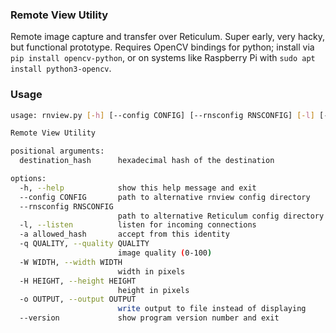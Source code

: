 ### Remote View Utility

Remote image capture and transfer over Reticulum. Super early, very hacky, but functional prototype. Requires OpenCV bindings for python; install via `pip install opencv-python`, or on systems like Raspberry Pi with `sudo apt install python3-opencv`.

### Usage

```bash
usage: rnview.py [-h] [--config CONFIG] [--rnsconfig RNSCONFIG] [-l] [-a allowed_hash] [-q QUALITY] [-W WIDTH] [-H HEIGHT] [-o OUTPUT] [--version] [destination_hash]

Remote View Utility

positional arguments:
  destination_hash      hexadecimal hash of the destination

options:
  -h, --help            show this help message and exit
  --config CONFIG       path to alternative rnview config directory
  --rnsconfig RNSCONFIG
                        path to alternative Reticulum config directory
  -l, --listen          listen for incoming connections
  -a allowed_hash       accept from this identity
  -q QUALITY, --quality QUALITY
                        image quality (0-100)
  -W WIDTH, --width WIDTH
                        width in pixels
  -H HEIGHT, --height HEIGHT
                        height in pixels
  -o OUTPUT, --output OUTPUT
                        write output to file instead of displaying
  --version             show program version number and exit
```